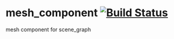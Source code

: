 mesh_component [![Build Status](https://travis-ci.org/nathanfaucett/js-mesh_component.svg?branch=master)](https://travis-ci.org/nathanfaucett/js-mesh_component)
======

mesh component for scene_graph
